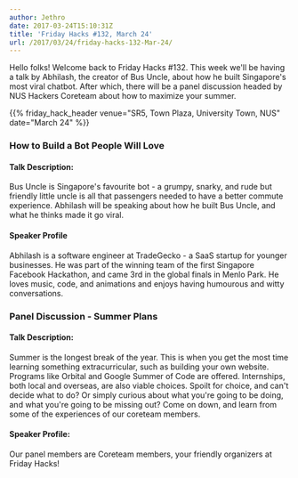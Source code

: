 ```yaml
---
author: Jethro
date: 2017-03-24T15:10:31Z
title: 'Friday Hacks #132, March 24'
url: /2017/03/24/friday-hacks-132-Mar-24/
---
```


Hello folks! Welcome back to Friday Hacks #132. This week we'll be having a talk by Abhilash, the creator of Bus Uncle, about how he built Singapore's most viral chatbot. After which, there will be a panel discussion headed by NUS Hackers Coreteam about how to maximize your summer. 

{{% friday_hack_header venue="SR5, Town Plaza, University Town, NUS" date="March 24" %}}

### How to Build a Bot People Will Love

#### Talk Description:
Bus Uncle is Singapore's favourite bot - a grumpy, snarky, and rude but friendly little uncle is all that passengers needed to have a better commute experience. Abhilash will be speaking about how he built Bus Uncle, and what he thinks made it go viral.

#### Speaker Profile
Abhilash is a software engineer at TradeGecko - a SaaS startup for younger businesses. He was part of the winning team of the first Singapore Facebook Hackathon, and came 3rd in the global finals in Menlo Park. He loves music, code, and animations and enjoys having humourous and witty conversations.


### Panel Discussion - Summer Plans

#### Talk Description:
Summer is the longest break of the year. This is when you get the most time learning something extracurricular, such as building your own website. Programs like Orbital and Google Summer of Code are offered. Internships, both local and overseas, are also viable choices. Spoilt for choice, and can't decide what to do? Or simply curious about what you're going to be doing, and what you're going to be missing out? Come on down, and learn from some of the experiences of our coreteam members.

#### Speaker Profile:
Our panel members are Coreteam members, your friendly organizers at Friday Hacks!
